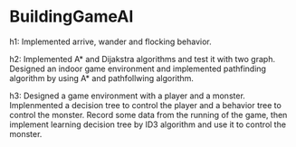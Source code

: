 # BuildingGameAI
h1: Implemented arrive, wander and flocking behavior.

h2: Implemented A* and Dijakstra algorithms and test it with two graph. Designed an indoor game environment and implemented pathfinding algorithm by using A* and pathfollwing algorithm.

h3: Designed a game environment with a player and a monster. Implenmented a decision tree to control the player and a behavior tree to control the monster. Record some data from the running of the game, then implement learning decision tree by ID3 algorithm and use it to control the monster. 
